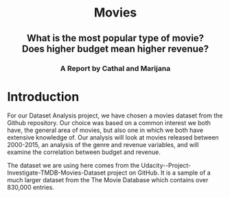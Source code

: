 <h1><center>Movies</center></h1>
<h2><center>What is the most popular type of movie?<br>Does higher budget mean higher revenue?</center></h2>

<h3><center>A Report by Cathal and Marijana<h3></center>

# Introduction

For our Dataset Analysis project, we have chosen a movies dataset from the Github repository. Our choice was based on a common interest we both have, the general area of movies, but also one in which we both have extensive knowledge of. Our analysis will look at movies released between 2000-2015, an analysis of the genre and revenue variables, and will examine the correlation between budget and revenue. 

The dataset we are using here comes from the Udacity--Project-Investigate-TMDB-Movies-Dataset project on GitHub. It is a sample of a much larger dataset from the The Movie Database which contains over 830,000 entries.


